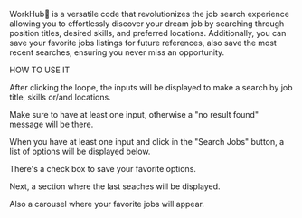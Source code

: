 
WorkHub💼 is a versatile code that revolutionizes the job search experience allowing you to effortlessly discover your dream job by searching through position titles, desired skills, and preferred locations. Additionally, you can save your favorite jobs listings for future references, also save the most recent searches, ensuring you never miss an opportunity.

HOW TO USE IT

After clicking the loope, the inputs will be displayed to make a search by job title, skills or/and locations.

Make sure to have at least one input, otherwise a "no result found" message will be there.

When you have at least one input and click in the "Search Jobs" button, a list of options will be displayed below.

There's a  check box to save your favorite options. 

Next, a section where the last seaches will be displayed.

Also a carousel where your favorite jobs will appear. 
